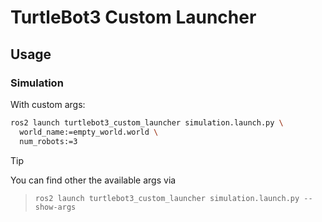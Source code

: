 # TurtleBot3 Custom Launcher
## Usage
### Simulation

With custom args:

```bash
ros2 launch turtlebot3_custom_launcher simulation.launch.py \
  world_name:=empty_world.world \
  num_robots:=3
```

> [!TIP]  
> You can find other the available args via  
> > `ros2 launch turtlebot3_custom_launcher simulation.launch.py --show-args`
